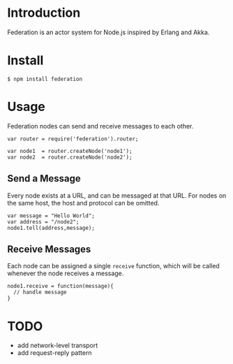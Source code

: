 # Introduction

Federation is an actor system for Node.js inspired by Erlang and Akka.

# Install

    $ npm install federation

# Usage

Federation nodes can send and receive messages to each other.

    var router = require('federation').router;
    
    var node1  = router.createNode('node1');
    var node2  = router.createNode('node2');

## Send a Message

Every node exists at a URL, and can be messaged at that URL.
For nodes on the same host, the host and protocol can be omitted.

    var message = "Hello World";
    var address = "/node2";
    node1.tell(address,message);

## Receive Messages

Each node can be assigned a single `receive` function,
which will be called whenever the node receives a message.

    node1.receive = function(message){
      // handle message
    }

# TODO

- add network-level transport
- add request-reply pattern
